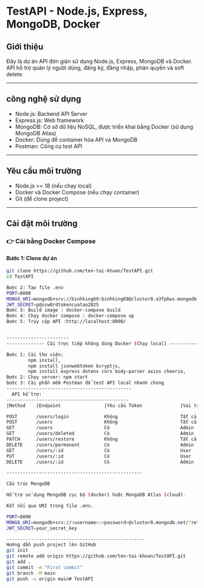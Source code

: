 # TestAPI - Node.js, Express, MongoDB, Docker

## Giới thiệu
Đây là dự án API đơn giản sử dụng Node.js, Express, MongoDB và Docker.  
API hỗ trợ quản lý người dùng, đăng ký, đăng nhập, phân quyền và soft delete.

---
## công nghệ sử dụng 
- Node.js: Backend API Server
- Express.js: Web framework
- MongoDB: Cơ sở dữ liệu NoSQL, được triển khai bằng Docker (sử dụng MongoDB Atlas)
- Docker: Dùng để container hóa API và MongoDB
- Postman: Công cụ test API
---

## Yêu cầu môi trường
- Node.js >= 18 (nếu chạy local)
- Docker và Docker Compose (nếu chạy container)
- Git (để clone project)

---
## Cài đặt môi trường

### 👉 Cài bằng Docker Compose

#### Bước 1: Clone dự án
```bash
git clone https://github.com/ten-tai-khoan/TestAPI.git
cd TestAPI

Bước 2: Tạo file .env
PORT=8000
MONGO_URI=mongodb+srv://binhking69:binhking69@cluster0.a3fp6ws.mongodb.net/?retryWrites=true&w=majority&appName=Cluster0
JWT_SECRET=p@ssw0rdtokencuatao2025
Bước 3: Build image : docker-compose build
Bước 4: Chạy docker compose : docker-compose up
Bước 5: Truy cập API :http://localhost:8000/


-----------------------
-------------- Cài trực tiếp không dùng Docker (Chạy local) -----------------

Bước 1: Cài thư viện:
        npm install,
        npm install jsonwebtoken bcryptjs,
        npm install express dotenv cors body-parser axios cheerio,
Bước 2: Chạy server: npm start
bước 3: Cài phần mềm Postman để test API local nhanh chóng
----------------------------------------------
  API hỗ trợ:
---------------------------------------------
|Method	   |Endpoint	            |Yêu cầu Token	            |Vai trò

POST	   /users/login	            Không	                    Tất cả  (Đăng nhập)
POST	   /users	                Không	                    Tất cả  (Đăng ký)
GET	       /users	                Có	                        Admin   (Lấy tất cả người dùng)
GET	       /users/deleted	        Có	                        Admin   (Lấy danh sách user đã bị Soft Delete)
PATCH	   /users/restore	        Không	                    Tất cả  (khôi phục tài khoản bị Soft Delete)
DELETE	   /users/permanent	        Có	                        Admin   (Xóa cứng user trong cả database)
GET	       /users/:id	            Có	                        User    (lấy thông tin của chính user đăng nhập)
PUT	       /users/:id	            Có	                        User    (tự chỉnh sửa thông tin của chính user, không có quyền sửa role)
DELETE	   /users/:id	            Có	                        Admin   (xóa người dùng bằng Soft Delete)

--------------------------------------------------

Cấu trúc MongoDB

Hỗ trợ sử dụng MongoDB cục bộ (docker) hoặc MongoDB Atlas (cloud).

Kết nối qua URI trong file .env.

PORT=8000
MONGO_URI=mongodb+srv://<username>:<password>@cluster0.mongodb.net/?retryWrites=true&w=majority
JWT_SECRET=your_secret_key

---------------------------------------------------
Hướng dẫn push project lên GitHub
git init
git remote add origin https://github.com/ten-tai-khoan/TestAPI.git
git add .
git commit -m "First commit"
git branch -M main
git push -u origin main# TestAPI
